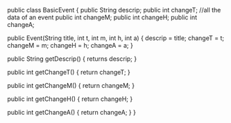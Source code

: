 public class BasicEvent {
  public String descrip;
  public int changeT;       //all the data of an event
  public int changeM;
  public int changeH;
  public int changeA;

  public Event(String title, int t, int m, int h, int a) {
    descrip = title;
    changeT = t;
    changeM = m;
    changeH = h;
    changeA = a;
  }
  
  public String getDescrip() {
    returns descrip;
  }
  
  public int getChangeT() {
    return changeT;
  }
  
  public int getChangeM() {
    return changeM;
  }
  
  public int getChangeH() {
    return changeH;
  }
  
  public int getChangeA() {
    return changeA;
  }
}
